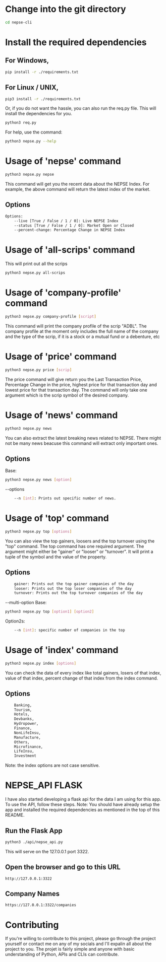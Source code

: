 # Change into the git directory
```bash
cd nepse-cli
```


# Install the required dependencies
## For Windows,
```bash
pip install -r ./requirements.txt
```
## For Linux / UNIX,
```bash
pip3 install -r ./requirements.txt
```

Or, if you do not want the hassle, you can also run the req.py file. This will install the dependencies for you.
```bash
python3 req.py
```

For help, use the command:
```bash
python3 nepse.py --help
```

# Usage of 'nepse' command
```bash
python3 nepse.py nepse 
```
This command will get you the recent data about the NEPSE Index. For example, the above command will return the latest index of the market.

## Options
```bash
Options:
    --live [True / False / 1 / 0]: Live NEPSE Index
    --status [True / False / 1 / 0]: Market Open or Closed
    --percent-change: Percentage Change in NEPSE Index
```


# Usage of 'all-scrips' command 
This will print out all the scrips
```bash
python3 nepse.py all-scrips
```

# Usage of 'company-profile' command
```bash
python3 nepse.py company-profile [script]
```
This command will print the company profile of the scrip "ADBL". The company profile at the moment only includes the full name of the company and the type of the scrip, if it is a stock or a mutual fund or a debenture, etc


# Usage of 'price' command
```bash
python3 nepse.py price [scrip]
```
The price command will give return you the Last Transaction Price, Percentage Change in the price, highest price for that transaction day and lowest price for that transaction day. The command will only take one argument which is the scrip symbol of the desired company. 


# Usage of 'news' command
```bash
python3 nepse.py news
```
You can also extract the latest breaking news related to NEPSE. There might not be many news beacuse this command will extract only important ones.

## Options
Base: 
```bash
python3 nepse.py news [option]
```
--options
```bash
    --n [int]: Prints out specific number of news.
```

# Usage of 'top' command
```bash
python3 nepse.py top [options]
```
You can also view the top gainers, loosers and the top turnover using the "top" command. The top command has one required argument. The argument might either be "gainer" or "looser" or "turnover". It will print a tuple of the symbol and the value of the property.

## Options
```bash
    gainer: Prints out the top gainer companies of the day
    looser: Prints out the top loser companies of the day
    turnover: Prints out the top turnover companies of the day
```

--multi-option
Base: 
```bash
python3 nepse.py top [option1] [option2]
```

Option2s:
```bash
    --n [int]: specific number of companies in the top
```

# Usage of 'index' command
```bash
python3 nepse.py index [options]
```
You can check the data of every index like total gainers, losers of that index, value of that index, percent change of that index from the index command.

## Options
```bash
    Banking, 
    Tourism, 
    Hotels, 
    Devbanks, 
    Hydropower, 
    Finance, 
    NonLifeInsu, 
    Manufacture, 
    Others, 
    Microfinance, 
    LifeInsu, 
    Investment
```
Note: the index options are not case sensitive.

# NEPSE_API FLASK

I have also started developing a flask api for the data I am using for this app. To use the API, follow these steps.
Note: You should have already setup the app and installed the required dependencies as mentioned in the top of this README.

## Run the Flask App

```bash
python3 ./api/nepse_api.py 
```

This will serve on the 127.0.0.1 port 3322.

## Open the browser and go to this URL

``` http://127.0.0.1:3322 ```

## Company Names

``` https://127.0.0.1:3322/companies ```

# Contributing

<p>
    If you're willing to contribute to this project, please go through the project yourself or contact me on any of my socials and I'll expalin all about the project to you. The projet is fairly simple and anyone with basic understanding of Python, APIs and CLIs can contribute.
</p>